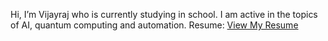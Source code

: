 Hi, I’m Vijayraj who is currently studying in school. I am active in the topics of AI, quantum computing and automation.
Resume: [View My Resume](https://Mulanji-Vijayraj.github.io/Resume/Resume.pdf)
